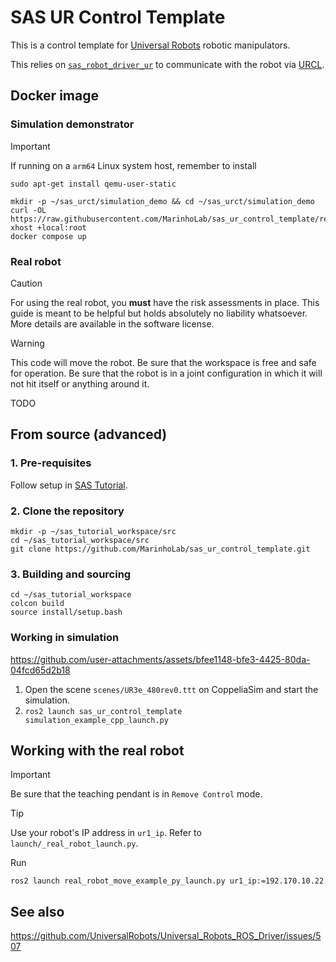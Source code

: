 # SAS UR Control Template

This is a control template for [Universal Robots](https://www.universal-robots.com) robotic manipulators.

This relies on [`sas_robot_driver_ur`](https://github.com/MarinhoLab/sas_robot_driver_ur) to communicate
with the robot via [URCL](https://github.com/UniversalRobots/Universal_Robots_Client_Library).

## Docker image

### Simulation demonstrator

> [!IMPORTANT]
> If running on a `arm64` Linux system host, remember to install
> ```commandline
> sudo apt-get install qemu-user-static
> ```

```commandline
mkdir -p ~/sas_urct/simulation_demo && cd ~/sas_urct/simulation_demo
curl -OL https://raw.githubusercontent.com/MarinhoLab/sas_ur_control_template/refs/heads/main/.devel/simulation_demo/compose.yml
xhost +local:root
docker compose up
```

### Real robot

> [!CAUTION]
> For using the real robot, you **must** have the risk assessments in place. 
> This guide is meant to be helpful but holds absolutely no liability whatsoever. More details are available in the software license.

> [!WARNING]
> This code will move the robot. Be sure that the workspace is free and safe for operation.
> Be sure that the robot is in a joint configuration in which it will not hit itself or anything around it. 

TODO

## From source (advanced)

### 1. Pre-requisites

Follow setup in [SAS Tutorial](https://ros2-tutorial.readthedocs.io/en/latest/sas/installation.html).

### 2. Clone the repository
 
```commandLine
mkdir -p ~/sas_tutorial_workspace/src
cd ~/sas_tutorial_workspace/src
git clone https://github.com/MarinhoLab/sas_ur_control_template.git
```

### 3. Building and sourcing

```commandLine
cd ~/sas_tutorial_workspace
colcon build
source install/setup.bash
```

### Working in simulation

https://github.com/user-attachments/assets/bfee1148-bfe3-4425-80da-04fcd65d2b18

1. Open the scene `scenes/UR3e_480rev0.ttt` on CoppeliaSim and start the simulation.
2. `ros2 launch sas_ur_control_template simulation_example_cpp_launch.py`

## Working with the real robot

> [!IMPORTANT]
> Be sure that the teaching pendant is in `Remove Control` mode.

> [!TIP]
> Use your robot's IP address in `ur1_ip`. Refer to `launch/_real_robot_launch.py`.

Run

```commandline
ros2 launch real_robot_move_example_py_launch.py ur1_ip:=192.170.10.22
```

## See also

https://github.com/UniversalRobots/Universal_Robots_ROS_Driver/issues/507
